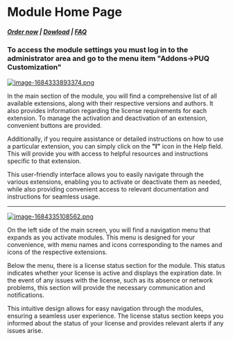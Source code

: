 # Module Home Page

#####  [Order now](https://puqcloud.com/whmcs-addon-puq-customization.php) | [Dowload](https://download.puqcloud.com/WHMCS/addons/PUQ-Customization/) | [FAQ](https://faq.puqcloud.com/)

### To access the module settings you must log in to the administrator area and go to the menu item "**Addons-&gt;PUQ Customization**"

[![image-1684333893374.png](https://doc.puq.info/uploads/images/gallery/2023-05/scaled-1680-/image-1684333893374.png)](https://doc.puq.info/uploads/images/gallery/2023-05/image-1684333893374.png)

In the main section of the module, you will find a comprehensive list of all available extensions, along with their respective versions and authors. It also provides information regarding the license requirements for each extension. To manage the activation and deactivation of an extension, convenient buttons are provided.

Additionally, if you require assistance or detailed instructions on how to use a particular extension, you can simply click on the **"I"** icon in the Help field. This will provide you with access to helpful resources and instructions specific to that extension.

This user-friendly interface allows you to easily navigate through the various extensions, enabling you to activate or deactivate them as needed, while also providing convenient access to relevant documentation and instructions for seamless usage.

- - - - - -

[![image-1684335108562.png](https://doc.puq.info/uploads/images/gallery/2023-05/scaled-1680-/image-1684335108562.png)](https://doc.puq.info/uploads/images/gallery/2023-05/image-1684335108562.png)

On the left side of the main screen, you will find a navigation menu that expands as you activate modules. This menu is designed for your convenience, with menu names and icons corresponding to the names and icons of the respective extensions.

Below the menu, there is a license status section for the module. This status indicates whether your license is active and displays the expiration date. In the event of any issues with the license, such as its absence or network problems, this section will provide the necessary communication and notifications.

This intuitive design allows for easy navigation through the modules, ensuring a seamless user experience. The license status section keeps you informed about the status of your license and provides relevant alerts if any issues arise.
